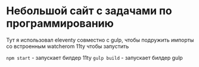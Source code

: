 # Небольшой сайт с задачами по программированию

Тут я использовал eleventy совместно с gulp, чтобы подружить импорты со встроенным watcherom 11ty чтобы запустить

`npm start` - запускает билдер 11ty
`gulp build` - запускает билдер gulp
